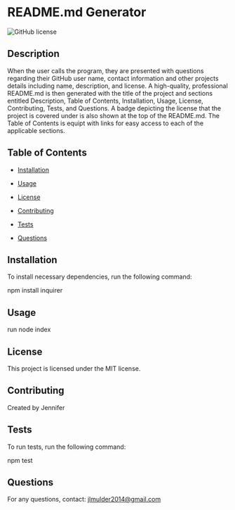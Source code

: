 # README.md Generator
![GitHub license](https://img.shields.io/badge/license-MIT-blue.svg)

## Description

When the user calls the program, they are presented with questions regarding their GitHub user name, contact information and other projects details including name, description, and license. A high-quality, professional README.md is then generated with the title of the project and sections entitled Description, Table of Contents, Installation, Usage, License, Contributing, Tests, and Questions. A badge depicting the license that the project is covered under is also shown at the top of the README.md. The Table of Contents is equipt with links for easy access to each of the applicable sections.

## Table of Contents

* [Installation](#installation)

* [Usage](#usage)

* [License](#license)

* [Contributing](#contributing)

* [Tests](#tests)

* [Questions](#questions)

## Installation

To install necessary dependencies, run the following command:

npm install inquirer

## Usage

run node index

## License

This project is licensed under the MIT license.

## Contributing

Created by Jennifer

## Tests

To run tests, run the following command:

npm test

## Questions

For any questions, contact: jlmulder2014@gmail.com

